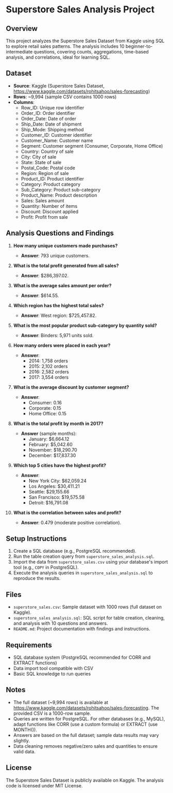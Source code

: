# Superstore Sales Analysis Project

## Overview
This project analyzes the Superstore Sales Dataset from Kaggle using SQL to explore retail sales patterns. The analysis includes 10 beginner-to-intermediate questions, covering counts, aggregations, time-based analysis, and correlations, ideal for learning SQL.

## Dataset
- **Source**: Kaggle (Superstore Sales Dataset, https://www.kaggle.com/datasets/rohitsahoo/sales-forecasting)
- **Rows**: ~9,994 (sample CSV contains 1000 rows)
- **Columns**:
  - Row_ID: Unique row identifier
  - Order_ID: Order identifier
  - Order_Date: Date of order
  - Ship_Date: Date of shipment
  - Ship_Mode: Shipping method
  - Customer_ID: Customer identifier
  - Customer_Name: Customer name
  - Segment: Customer segment (Consumer, Corporate, Home Office)
  - Country: Country of sale
  - City: City of sale
  - State: State of sale
  - Postal_Code: Postal code
  - Region: Region of sale
  - Product_ID: Product identifier
  - Category: Product category
  - Sub_Category: Product sub-category
  - Product_Name: Product description
  - Sales: Sales amount
  - Quantity: Number of items
  - Discount: Discount applied
  - Profit: Profit from sale

## Analysis Questions and Findings
1. **How many unique customers made purchases?**
   - **Answer**: 793 unique customers.

2. **What is the total profit generated from all sales?**
   - **Answer**: $286,397.02.

3. **What is the average sales amount per order?**
   - **Answer**: $614.55.

4. **Which region has the highest total sales?**
   - **Answer**: West region: $725,457.82.

5. **What is the most popular product sub-category by quantity sold?**
   - **Answer**: Binders: 5,971 units sold.

6. **How many orders were placed in each year?**
   - **Answer**:
     - 2014: 1,758 orders
     - 2015: 2,102 orders
     - 2016: 2,582 orders
     - 2017: 3,554 orders

7. **What is the average discount by customer segment?**
   - **Answer**:
     - Consumer: 0.16
     - Corporate: 0.15
     - Home Office: 0.15

8. **What is the total profit by month in 2017?**
   - **Answer** (sample months):
     - January: $6,664.12
     - February: $5,042.60
     - November: $18,290.70
     - December: $17,837.30

9. **Which top 5 cities have the highest profit?**
   - **Answer**:
     - New York City: $62,059.24
     - Los Angeles: $30,411.21
     - Seattle: $29,155.66
     - San Francisco: $19,575.58
     - Detroit: $16,791.08

10. **What is the correlation between sales and profit?**
    - **Answer**: 0.479 (moderate positive correlation).

## Setup Instructions
1. Create a SQL database (e.g., PostgreSQL recommended).
2. Run the table creation query from `superstore_sales_analysis.sql`.
3. Import the data from `superstore_sales.csv` using your database's import tool (e.g., `COPY` in PostgreSQL).
4. Execute the analysis queries in `superstore_sales_analysis.sql` to reproduce the results.

## Files
- `superstore_sales.csv`: Sample dataset with 1000 rows (full dataset on Kaggle).
- `superstore_sales_analysis.sql`: SQL script for table creation, cleaning, and analysis with 10 questions and answers.
- `README.md`: Project documentation with findings and instructions.

## Requirements
- SQL database system (PostgreSQL recommended for CORR and EXTRACT functions)
- Data import tool compatible with CSV
- Basic SQL knowledge to run queries

## Notes
- The full dataset (~9,994 rows) is available at https://www.kaggle.com/datasets/rohitsahoo/sales-forecasting. The provided CSV is a 1000-row sample.
- Queries are written for PostgreSQL. For other databases (e.g., MySQL), adapt functions like CORR (use a custom formula) or EXTRACT (use MONTH()).
- Answers are based on the full dataset; sample data results may vary slightly.
- Data cleaning removes negative/zero sales and quantities to ensure valid data.

## License
The Superstore Sales Dataset is publicly available on Kaggle. The analysis code is licensed under MIT License.[](https://www.projectpro.io/article/sql-database-projects-for-data-analysis-to-practice/565)